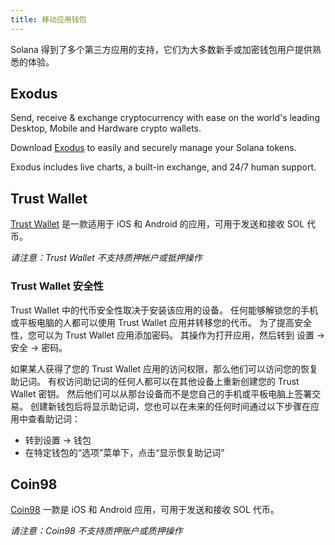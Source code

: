 ```yaml
---
title: 移动应用钱包
---
```


Solana 得到了多个第三方应用的支持，它们为大多数新手或加密钱包用户提供熟悉的体验。

## Exodus

Send, receive & exchange cryptocurrency with ease on the world's leading Desktop, Mobile and Hardware crypto wallets.

Download [Exodus](https://exodus.com/) to easily and securely manage your Solana tokens.

Exodus includes live charts, a built-in exchange, and 24/7 human support.

## Trust Wallet

[Trust Wallet](https://trustwallet.com/) 是一款适用于 iOS 和 Android 的应用，可用于发送和接收 SOL 代币。

_请注意：Trust Wallet 不支持质押帐户或抵押操作_

### Trust Wallet 安全性

Trust Wallet 中的代币安全性取决于安装该应用的设备。 任何能够解锁您的手机或平板电脑的人都可以使用 Trust Wallet 应用并转移您的代币。 为了提高安全性，您可以为 Trust Wallet 应用添加密码。 其操作为打开应用，然后转到 设置 -> 安全 -> 密码。

如果某人获得了您的 Trust Wallet 应用的访问权限，那么他们可以访问您的恢复助记词。 有权访问助记词的任何人都可以在其他设备上重新创建您的 Trust Wallet 密钥。 然后他们可以从那台设备而不是您自己的手机或平板电脑上签署交易。 创建新钱包后将显示助记词，您也可以在未来的任何时间通过以下步骤在应用中查看助记词：

- 转到设置 -> 钱包
- 在特定钱包的“选项”菜单下，点击“显示恢复助记词”

## Coin98

[Coin98](https://coin98.app/) 一款是 iOS 和 Android 应用，可用于发送和接收 SOL 代币。

_请注意：Coin98 不支持质押账户或质押操作_
